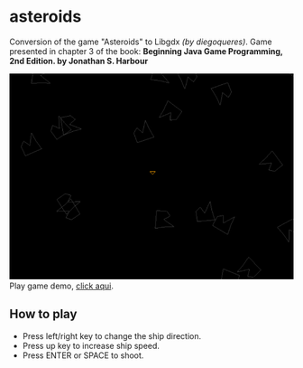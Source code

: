 # asteroids
Conversion of the game "Asteroids" to Libgdx _(by diegoqueres)_.
Game presented in chapter 3 of the book: **Beginning Java Game Programming, 2nd Edition. by Jonathan S. Harbour**

![asteroids](imgs/asteroids.gif)  
Play game demo, [click aqui](https://limitless-retreat-64921.herokuapp.com/).

## How to play
* Press left/right key to change the ship direction.
* Press up key to increase ship speed.
* Press ENTER or SPACE to shoot.


